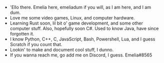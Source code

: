 - 'Ello there. Emelia here, emeliadum if you will, as I am here, and I am dum.
- Love me some video games, Linux, and computer hardware.
- Learning Rust soon, lil bit o' game development, and some other computer stuff. Also, hopefully soon C#. Used to know Java, have since forgotten it.
- I know Python, C++, C, JavaScript, Bash, Powershell, Lua, and I guess Scratch if you count that.
- Lookin' to make and document cool stuff, I dunno.
- If you wanna reach me, go add me on Discord, I guess. Emelia#8565

<!---
boogelymoogely/boogelymoogely is a ✨ special ✨ repository because its `README.md` (this file) appears on your GitHub profile.
You can click the Preview link to take a look at your changes.
--->
